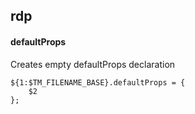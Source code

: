 ## rdp
#### defaultProps
Creates empty defaultProps declaration
```
${1:$TM_FILENAME_BASE}.defaultProps = {
	$2
};
```